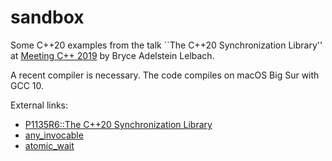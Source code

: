 # sandbox

Some C++20 examples from the talk ``The C++20 Synchronization Library'' at [Meeting C++ 2019](https://meetingcpp.com/) by Bryce Adelstein Lelbach.

A recent compiler is necessary. The code compiles on macOS Big Sur with GCC 10.

External links:
* [P1135R6::The C++20 Synchronization Library](http://open-std.org/JTC1/SC22/WG21/docs/papers/2019/p1135r6.html)
* [any_invocable](https://github.com/ofats/any_invocable)
* [atomic_wait](https://github.com/ogiroux/atomic_wait)
